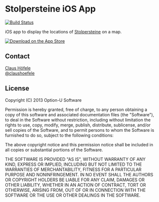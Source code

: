 # Stolpersteine iOS App

[![Build Status](https://travis-ci.org/optionu/stolpersteine-ios.png?branch=master)](https://travis-ci.org/optionu/stolpersteine-ios)

iOS app to display the locations of [Stolpersteine](http://en.wikipedia.org/wiki/Stolperstein) on a map. 

[![Download on the App Store](http://linkmaker.itunes.apple.com/htmlResources/assets/images/web/linkmaker/badge_appstore-lrg.png)](https://itunes.apple.com/us/app/stolpersteine-in-berlin/id640731757?mt=8&uo=4)

## Contact

[Claus Höfele](http://github.com/choefele)  
[@claushoefele](https://twitter.com/claushoefele)

## License

Copyright (C) 2013 Option-U Software

Permission is hereby granted, free of charge, to any person obtaining a copy of this software and associated documentation files (the "Software"), to deal in the Software without restriction, including without limitation the rights to use, copy, modify, merge, publish, distribute, sublicense, and/or sell copies of the Software, and to permit persons to whom the Software is furnished to do so, subject to the following conditions:

The above copyright notice and this permission notice shall be included in all copies or substantial portions of the Software.

THE SOFTWARE IS PROVIDED "AS IS", WITHOUT WARRANTY OF ANY KIND, EXPRESS OR IMPLIED, INCLUDING BUT NOT LIMITED TO THE WARRANTIES OF MERCHANTABILITY, FITNESS FOR A PARTICULAR PURPOSE AND NONINFRINGEMENT. IN NO EVENT SHALL THE AUTHORS OR COPYRIGHT HOLDERS BE LIABLE FOR ANY CLAIM, DAMAGES OR OTHER LIABILITY, WHETHER IN AN ACTION OF CONTRACT, TORT OR OTHERWISE, ARISING FROM, OUT OF OR IN CONNECTION WITH THE SOFTWARE OR THE USE OR OTHER DEALINGS IN THE SOFTWARE.
